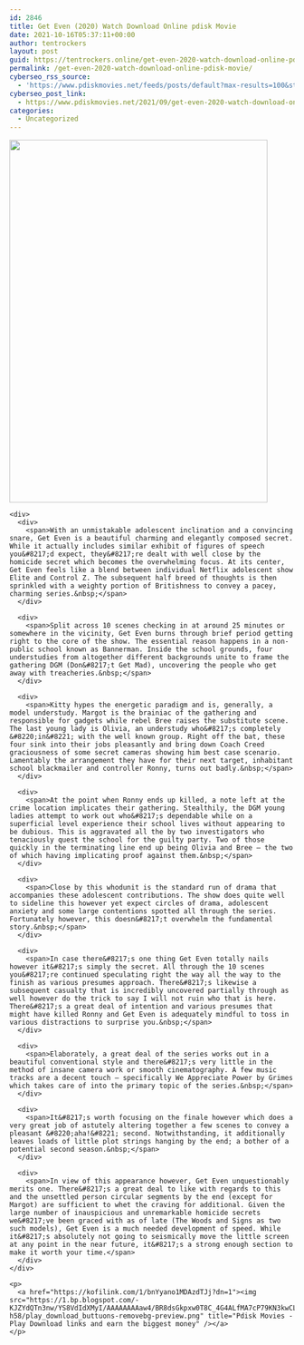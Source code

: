 ```yaml
---
id: 2846
title: Get Even (2020) Watch Download Online pdisk Movie
date: 2021-10-16T05:37:11+00:00
author: tentrockers
layout: post
guid: https://tentrockers.online/get-even-2020-watch-download-online-pdisk-movie/
permalink: /get-even-2020-watch-download-online-pdisk-movie/
cyberseo_rss_source:
  - 'https://www.pdiskmovies.net/feeds/posts/default?max-results=100&start-index=601'
cyberseo_post_link:
  - https://www.pdiskmovies.net/2021/09/get-even-2020-watch-download-online.html
categories:
  - Uncategorized
---
```

<div>
  <div class="separator">
    <a href="https://1.bp.blogspot.com/-UJzt2bmplOg/YTRbF_EqaAI/AAAAAAAAAqU/ad9ZKkyGdJsdE-o6UgfLAt1T1WJ-UWacQCLcBGAsYHQ/s1080/Get%2BEven%2B%25282020%2529%2BWatch%2BDownload%2BOnline%2Bpdisk%2BMovie.jpg" imageanchor="1"><img loading="lazy" border="0" data-original-height="1080" data-original-width="771" height="640" src="https://1.bp.blogspot.com/-UJzt2bmplOg/YTRbF_EqaAI/AAAAAAAAAqU/ad9ZKkyGdJsdE-o6UgfLAt1T1WJ-UWacQCLcBGAsYHQ/w456-h640/Get%2BEven%2B%25282020%2529%2BWatch%2BDownload%2BOnline%2Bpdisk%2BMovie.jpg" width="456" /></a>
  </div>
  
  <p>
    </div> 
    
    <div>
      <div>
        <span>With an unmistakable adolescent inclination and a convincing snare, Get Even is a beautiful charming and elegantly composed secret. While it actually includes similar exhibit of figures of speech you&#8217;d expect, they&#8217;re dealt with well close by the homicide secret which becomes the overwhelming focus. At its center, Get Even feels like a blend between individual Netflix adolescent show Elite and Control Z. The subsequent half breed of thoughts is then sprinkled with a weighty portion of Britishness to convey a pacey, charming series.&nbsp;</span>
      </div>
      
      <div>
        <span>Split across 10 scenes checking in at around 25 minutes or somewhere in the vicinity, Get Even burns through brief period getting right to the core of the show. The essential reason happens in a non-public school known as Bannerman. Inside the school grounds, four understudies from altogether different backgrounds unite to frame the gathering DGM (Don&#8217;t Get Mad), uncovering the people who get away with treacheries.&nbsp;</span>
      </div>
      
      <div>
        <span>Kitty hypes the energetic paradigm and is, generally, a model understudy. Margot is the brainiac of the gathering and responsible for gadgets while rebel Bree raises the substitute scene. The last young lady is Olivia, an understudy who&#8217;s completely &#8220;in&#8221; with the well known group. Right off the bat, these four sink into their jobs pleasantly and bring down Coach Creed graciousness of some secret cameras showing him best case scenario. Lamentably the arrangement they have for their next target, inhabitant school blackmailer and controller Ronny, turns out badly.&nbsp;</span>
      </div>
      
      <div>
        <span>At the point when Ronny ends up killed, a note left at the crime location implicates their gathering. Stealthily, the DGM young ladies attempt to work out who&#8217;s dependable while on a superficial level experience their school lives without appearing to be dubious. This is aggravated all the by two investigators who tenaciously quest the school for the guilty party. Two of those quickly in the terminating line end up being Olivia and Bree – the two of which having implicating proof against them.&nbsp;</span>
      </div>
      
      <div>
        <span>Close by this whodunit is the standard run of drama that accompanies these adolescent contributions. The show does quite well to sideline this however yet expect circles of drama, adolescent anxiety and some large contentions spotted all through the series. Fortunately however, this doesn&#8217;t overwhelm the fundamental story.&nbsp;</span>
      </div>
      
      <div>
        <span>In case there&#8217;s one thing Get Even totally nails however it&#8217;s simply the secret. All through the 10 scenes you&#8217;re continued speculating right the way all the way to the finish as various presumes approach. There&#8217;s likewise a subsequent casualty that is incredibly uncovered partially through as well however do the trick to say I will not ruin who that is here. There&#8217;s a great deal of intention and various presumes that might have killed Ronny and Get Even is adequately mindful to toss in various distractions to surprise you.&nbsp;</span>
      </div>
      
      <div>
        <span>Elaborately, a great deal of the series works out in a beautiful conventional style and there&#8217;s very little in the method of insane camera work or smooth cinematography. A few music tracks are a decent touch – specifically We Appreciate Power by Grimes which takes care of into the primary topic of the series.&nbsp;</span>
      </div>
      
      <div>
        <span>It&#8217;s worth focusing on the finale however which does a very great job of astutely altering together a few scenes to convey a pleasant &#8220;aha!&#8221; second. Notwithstanding, it additionally leaves loads of little plot strings hanging by the end; a bother of a potential second season.&nbsp;</span>
      </div>
      
      <div>
        <span>In view of this appearance however, Get Even unquestionably merits one. There&#8217;s a great deal to like with regards to this and the unsettled person circular segments by the end (except for Margot) are sufficient to whet the craving for additional. Given the large number of inauspicious and unremarkable homicide secrets we&#8217;ve been graced with as of late (The Woods and Signs as two such models), Get Even is a much needed development of speed. While it&#8217;s absolutely not going to seismically move the little screen at any point in the near future, it&#8217;s a strong enough section to make it worth your time.</span>
      </div>
    </div>
    
    <p>
      <a href="https://kofilink.com/1/bnYyano1MDAzdTJj?dn=1"><img src="https://1.bp.blogspot.com/-KJZYdQTn3nw/YS8VdIdXMyI/AAAAAAAAaw4/BR8dsGkpxw0T8C_4G4ALfMA7cP79KN3kwCLcBGAsYHQ/w400-h58/play_download_buttuons-removebg-preview.png" title="Pdisk Movies - Play Download links and earn the biggest money" /></a>
    </p>